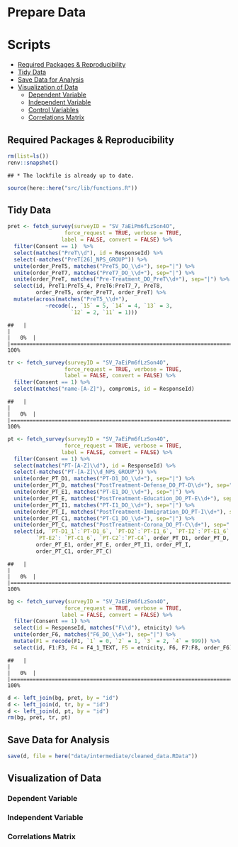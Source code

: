 Prepare Data
================

# Scripts

  - [Required Packages &
    Reproducibility](#required-packages-&-reproducibility)
  - [Tidy Data](#tidy-data)
  - [Save Data for Analysis](#save-data-for-analysis)
  - [Visualization of Data](#visualization-of-data)
      - [Dependent Variable](#dependent-variable)
      - [Independent Variable](#independent-variable)
      - [Control Variables](#control-variables)
      - [Correlations Matrix](#correlations-matrix)

## Required Packages & Reproducibility

``` r
rm(list=ls())
renv::snapshot()
```

    ## * The lockfile is already up to date.

``` r
source(here::here("src/lib/functions.R"))
```

## Tidy Data

``` r
pret <- fetch_survey(surveyID = "SV_7aEiPm6fLzSon4O",
                  force_request = TRUE, verbose = TRUE,
                 label = FALSE, convert = FALSE) %>%
  filter(Consent == 1)  %>%
  select(matches("PreT\\d"), id = ResponseId) %>%
  select(-matches("PreT[26]_NPS_GROUP")) %>%
  unite(order_PreT5, matches("PreT5_DO_\\d+"), sep="|") %>%
  unite(order_PreT7, matches("PreT7_DO_\\d+"), sep="|") %>%
  unite(order_PreT, matches("Pre-Treatment_DO_PreT\\d+"), sep="|") %>%
  select(id, PreT1:PreT5_4, PreT6:PreT7_7, PreT8, 
         order_PreT5, order_PreT7, order_PreT) %>%
  mutate(across(matches("PreT5_\\d+"), 
            ~recode(., `15` = 5, `14` = 4, `13` = 3,
                    `12` = 2, `11` = 1))) 
```

    ##   |                                                                              |                                                                      |   0%  |                                                                              |======================================================================| 100%

``` r
tr <- fetch_survey(surveyID = "SV_7aEiPm6fLzSon4O",
                  force_request = TRUE, verbose = TRUE,
                  label = FALSE, convert = FALSE) %>%
  filter(Consent == 1) %>%
  select(matches("name-[A-Z]"), compromis, id = ResponseId)
```

    ##   |                                                                              |                                                                      |   0%  |                                                                              |======================================================================| 100%

``` r
pt <- fetch_survey(surveyID = "SV_7aEiPm6fLzSon4O",
                  force_request = TRUE, verbose = TRUE,
                 label = FALSE, convert = FALSE) %>%
  filter(Consent == 1) %>%
  select(matches("PT-[A-Z]\\d"), id = ResponseId) %>%
  select(-matches("PT-[A-Z]\\d_NPS_GROUP")) %>%
  unite(order_PT_D1, matches("PT-D1_DO_\\d+"), sep="|") %>%
  unite(order_PT_D, matches("PostTreatment-Defense_DO_PT-D\\d+"), sep="|") %>%
  unite(order_PT_E1, matches("PT-E1_DO_\\d+"), sep="|") %>%
  unite(order_PT_E, matches("PostTreatment-Education_DO_PT-E\\d+"), sep="|") %>%
  unite(order_PT_I1, matches("PT-I1_DO_\\d+"), sep="|") %>%
  unite(order_PT_I, matches("PostTreatment-Immigration_DO_PT-I\\d+"), sep="|") %>%
  unite(order_PT_C1, matches("PT-C1_DO_\\d+"), sep="|") %>%
  unite(order_PT_C, matches("PostTreatment-Corona_DO_PT-C\\d+"), sep="|") %>%
  select(id, `PT-D1_1`:`PT-D1_6`, `PT-D2`:`PT-I1_6`, `PT-I2`:`PT-E1_6`, 
         `PT-E2`: `PT-C1_6`, `PT-C2`:`PT-C4`, order_PT_D1, order_PT_D,
         order_PT_E1, order_PT_E, order_PT_I1, order_PT_I, 
         order_PT_C1, order_PT_C)
```

    ##   |                                                                              |                                                                      |   0%  |                                                                              |======================================================================| 100%

``` r
bg <- fetch_survey(surveyID = "SV_7aEiPm6fLzSon4O",
                  force_request = TRUE, verbose = TRUE,
                 label = FALSE, convert = FALSE) %>%
  filter(Consent == 1) %>%
  select(id = ResponseId, matches("F\\d"), etnicity) %>%
  unite(order_F6, matches("F6_DO_\\d+"), sep="|") %>%
  mutate(F1 = recode(F1, `1` = 0, `2` = 1, `3` = 2, `4` = 999)) %>%
  select(id, F1:F3, F4 = F4_1_TEXT, F5 = etnicity, F6, F7:F8, order_F6)
```

    ##   |                                                                              |                                                                      |   0%  |                                                                              |======================================================================| 100%

``` r
d <- left_join(bg, pret, by = "id")
d <- left_join(d, tr, by = "id")
d <- left_join(d, pt, by = "id")
rm(bg, pret, tr, pt)
```

## Save Data for Analysis

``` r
save(d, file = here("data/intermediate/cleaned_data.RData"))
```

## Visualization of Data

### Dependent Variable

### Independent Variable

### Correlations Matrix
